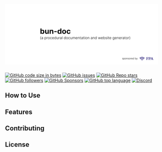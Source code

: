 # ![Bun-doc](https://raw.githubusercontent.com/William-McGonagle/bun-doc/c8be8454f3686ddfb5c7e84b51fa847c4cbde824/.github/media/cover.svg)

[![GitHub code size in bytes](https://img.shields.io/github/languages/code-size/william-mcgonagle/bun-doc)](https://github.com/william-mcgonagle/bun-doc)
[![GitHub issues](https://img.shields.io/github/issues/william-mcgonagle/bun-doc)](https://github.com/william-mcgonagle/bun-doc/issues)
[![GitHub Repo stars](https://img.shields.io/github/stars/william-mcgonagle/bun-doc?color=green)](https://github.com/william-mcgonagle/bun-doc)
[![GitHub followers](https://img.shields.io/github/followers/william-mcgonagle?color=red)](https://github.com/william-mcgonagle)
[![GitHub Sponsors](https://img.shields.io/github/sponsors/fairfield-programming?color=orange)](https://github.com/fairfield-programming)
[![GitHub top language](https://img.shields.io/github/languages/top/william-mcgonagle/bun-doc?color=purple)](https://github.com/william-mcgonagle/bun-doc)
[![Discord](https://img.shields.io/discord/928056769983447090)](https://discord.gg/qtu2MXGhcf)

## How to Use

## Features

## Contributing

## License
